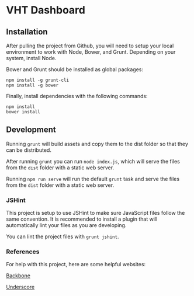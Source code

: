# VHT Dashboard

## Installation

After pulling the project from Github, you will need to setup your local
environment to work with Node, Bower, and Grunt. Depending on your system,
install Node.

Bower and Grunt should be installed as global packages:

    npm install -g grunt-cli
    npm install -g bower

Finally, install dependencies with the following commands:

    npm install
    bower install


## Development

Running `grunt` will build assets and copy them to the dist folder so that they can be distributed.

After running `grunt` you can run `node index.js`, which will serve the files from the `dist` folder with a static web server.

Running `npm run serve` will run the default `grunt` task and serve the files from the `dist` folder with a static web server.


### JSHint

This project is setup to use JSHint to make sure JavaScript files follow the
same convention. It is recommended to install a plugin that will automatically
lint your files as you are developing.

You can lint the project files with `grunt jshint`.


### References

For help with this project, here are some helpful websites:

[Backbone](http://backbonejs.org/)

[Underscore](http://underscorejs.org/)
